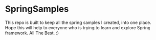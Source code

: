 # SpringSamples
This repo is built to keep all the spring samples I created, into one place. Hope this will help to everyone who is trying to learn and explore Spring framework. All The Best. :)
